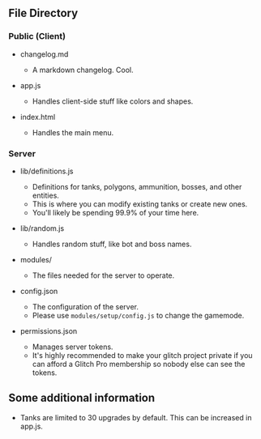 ## File Directory

### Public (Client)

- changelog.md
  - A markdown changelog. Cool.

- app.js
  - Handles client-side stuff like colors and shapes.

- index.html
  - Handles the main menu.

### Server

- lib/definitions.js
  - Definitions for tanks, polygons, ammunition, bosses, and other entities.
  - This is where you can modify existing tanks or create new ones.
  - You'll likely be spending 99.9% of your time here.

- lib/random.js
  - Handles random stuff, like bot and boss names.

- modules/
  - The files needed for the server to operate.

- config.json
  - The configuration of the server.
  - Please use `modules/setup/config.js` to change the gamemode.

- permissions.json
  - Manages server tokens.
  - It's highly recommended to make your glitch project private if you can afford a Glitch Pro membership so nobody else can see the tokens.

## Some additional information

- Tanks are limited to 30 upgrades by default. This can be increased in app.js.